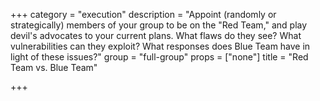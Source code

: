 +++
category = "execution"
description = "Appoint (randomly or strategically) members of your group to be on the \"Red Team,\" and play devil's advocates to your current plans. What flaws do they see? What vulnerabilities can they exploit? What responses does Blue Team have in light of these issues?"
group = "full-group"
props = ["none"]
title = "Red Team vs. Blue Team"

+++
